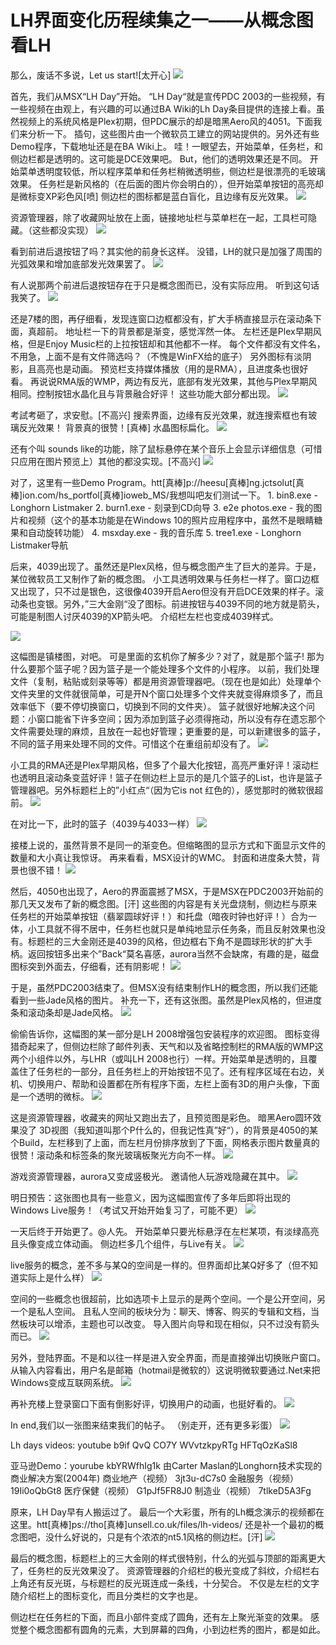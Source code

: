 # LH界面变化历程续集之一——从概念图看LH

那么，废话不多说，Let us start!\[太开心\] ![](https://wvbarchive.s3-ap-northeast-1.amazonaws.com/5953726101/f0a59f188618367a1a18d09c23738bd4b11ce5d0.jpg)

首先，我们从MSX“LH Day”开始。 “LH Day“就是宣传PDC 2003的一些视频，有一些视频在由观上，有兴趣的可以通过BA Wiki的Lh Day条目提供的连接上看。虽然视频上的系统风格是Plex初期，但PDC展示的却是暗黑Aero风的4051。下面我们来分析一下。 插句，这些图片由一个微软员工建立的网站提供的。另外还有些Demo程序，下载地址还是在BA Wiki上。 哇！一眼望去，开始菜单，任务栏，和侧边栏都是透明的。这可能是DCE效果吧。 But，他们的透明效果还是不同。 开始菜单透明度较低，所以程序菜单和任务栏稍微透明些，侧边栏是很漂亮的毛玻璃效果。 任务栏是新风格的（在后面的图片你会明白的），但开始菜单按钮的高亮却是微标变XP彩色风\[喷\] 侧边栏的图标都是蓝白盲化，且边缘有反光效果。 ![](https://wvbarchive.s3-ap-northeast-1.amazonaws.com/5953726101/553a51d2d539b60032189af6e450352ac45cb796.jpg)

资源管理器，除了收藏网址放在上面，链接地址栏与菜单栏在一起，工具栏可隐藏。（这些都没实现） ![](https://wvbarchive.s3-ap-northeast-1.amazonaws.com/5953726101/dba428c3d5628535d62a46609def76c6a5ef639a.jpg)

看到前进后退按钮了吗？其实他的前身长这样。 没错，LH的就只是加强了周围的光弧效果和增加底部发光效果罢了。 ![](https://wvbarchive.s3-ap-northeast-1.amazonaws.com/5953726101/191a5a6c55fbb2fb6f373a50424a20a44723dc4d.jpg)

有人说那两个前进后退按钮存在于只是概念图而已，没有实际应用。 听到这句话我笑了。 ![](https://wvbarchive.s3-ap-northeast-1.amazonaws.com/5953726101/89e3183f6709c93d0cc4b4b5923df8dcd00054b7.jpg)

还是7楼的图，再仔细看，发现连窗口边框都没有，扩大手柄直接显示在滚动条下面，真超前。 地址栏一下的背景都是渐变，感觉浑然一体。 左栏还是Plex早期风格，但是Enjoy Music栏的上拉按钮却和其他都不一样。 每个文件都没有文件名，不用急，上面不是有文件筛选吗？（不愧是WinFX给的底子） 另外图标有淡阴影，且高亮也是动画。 预览栏支持媒体播放（用的是RMA），且进度条也很好看。 再说说RMA版的WMP，两边有反光，底部有发光效果，其他与Plex早期风相同。控制按钮水晶化且与背景融合好评！ 这些功能大部分都出现。 ![](https://wvbarchive.s3-ap-northeast-1.amazonaws.com/5953726101/f32afb83d158ccbfcf6cd37914d8bc3eb3354192.jpg)

考試考砸了，求安慰。\[不高兴\] 搜索界面，边缘有反光效果，就连搜索框也有玻璃反光效果！ 背景真的很赞！\[真棒\] 水晶图标扁化。 ![](https://wvbarchive.s3-ap-northeast-1.amazonaws.com/5953726101/ebecf02ad40735fa7532e7ff93510fb30d2408af.jpg)

还有个叫 sounds like的功能，除了鼠标悬停在某个音乐上会显示详细信息（可惜只应用在图片预览上）其他的都没实现。\[不高兴\] ![](https://wvbarchive.s3-ap-northeast-1.amazonaws.com/5953726101/c722407e9e2f07081e453047e424b899a801f22e.jpg)

对了，这里有一些Demo Program。htt\[真棒\]p://heesu\[真棒\]ng.jctsolut\[真棒\]ion.com/hs\_portfol\[真棒\]ioweb\_MS/我想叫吧友们测试一下。 1. bin8.exe - Longhorn Listmaker 2. burn1.exe - 刻录到CD向导 3. e2e photos.exe - 我的图片和视频（这个的基本功能是在Windows 10的照片应用程序中，虽然不是眼睛糖果和自动旋转功能） 4. msxday.exe - 我的音乐库 5. tree1.exe - Longhorn Listmaker导航

后来，4039出现了。虽然还是Plex风格，但与概念图产生了巨大的差异。于是，某位微软员工又制作了新的概念图。 小工具透明效果与任务栏一样了。窗口边框又出现了，只不过是银色，这很像4039开启Aero但没有开启DCE效果的样子。滚动条也变银。另外，”三大金刚“没了图标。前进按钮与4039不同的地方就是箭头，可能是制图人讨厌4039的XP箭头吧。 介绍栏左栏也变成4039样式。

![](https://wvbarchive.s3-ap-northeast-1.amazonaws.com/5953726101/913cc087c9177f3ed8bc834a7dcf3bc79d3d56e6.jpg)

这幅图是镇楼图，对吧。 可是里面的玄机你了解多少？对了，就是那个篮子! 那为什么要那个篮子呢？因为篮子是一个能处理多个文件的小程序。 以前，我们处理文件（复制，粘贴或刻录等等）都是用资源管理器吧。（现在也是如此）处理单个文件夹里的文件就很简单，可是开N个窗口处理多个文件夹就变得麻烦多了，而且效率低下（要不停切换窗口，切换到不同的文件夹）。 篮子就很好地解决这个问题：小窗口能省下许多空间；因为添加到篮子必须得拖动，所以没有存在遗忘那个文件需要处理的麻烦，且放在一起也好管理；更重要的是，可以新建很多的篮子，不同的篮子用来处理不同的文件。可惜这个在重组前却没有了。 ![](https://wvbarchive.s3-ap-northeast-1.amazonaws.com/5953726101/38049037afc379315b4f4662e6c4b74542a9114f.jpg)

小工具的RMA还是Plex早期风格，但多了个最大化按钮，高亮严重好评！滚动栏也透明且滚动条变蓝好评！篮子在侧边栏上显示的是几个篮子的List，也许是篮子管理器吧。另外标题栏上的”小红点“（因为它is not 红色的），感觉那时的微软很超前。 ![](https://wvbarchive.s3-ap-northeast-1.amazonaws.com/5953726101/4cc7e045ebf81a4cf3c62e82da2a6059272da6ff.jpg)

在对比一下，此时的篮子（4039与4033一样） ![](https://wvbarchive.s3-ap-northeast-1.amazonaws.com/5953726101/11c9419659ee3d6ddda44b804e166d224e4ade15.jpg)

接楼上说的，虽然背景不是同一的渐变色。但缩略图的显示方式和下面显示文件的数量和大小真让我惊讶。 再来看看，MSX设计的WMC。 封面和进度条大赞，背景也很不错！ ![](https://wvbarchive.s3-ap-northeast-1.amazonaws.com/5953726101/ed9abac551da81cb30abab805f66d01608243126.jpg)

然后，4050也出现了，Aero的界面震撼了MSX，于是MSX在PDC2003开始前的那几天又发布了新的概念图。\[汗\] 这些图的内容是有关光盘烧制，侧边栏与原来任务栏的开始菜单按钮（翡翠圆球好评！）和托盘（暗夜时钟也好评！）合为一体，小工具就不得不居中，任务栏也就只是单纯地显示任务条，而且反射效果也没有。标题栏的三大金刚还是4039的风格，但边框右下角不是圆球形状的扩大手柄。返回按钮多出来个”Back“莫名喜感，aurora当然不会缺席，有趣的是，磁盘图标突到外面去，仔细看，还有阴影呢！ ![](https://wvbarchive.s3-ap-northeast-1.amazonaws.com/5953726101/973e1cca0a46f21fd112491efb246b600d33ae4a.jpg)

于是，虽然PDC2003结束了。但MSX没有结束制作LH的概念图，所以我们还能看到一些Jade风格的图片。 补充一下，还有这张图。虽然是Plex风格的，但进度条和滚动条却是Jade风格。 ![](https://wvbarchive.s3-ap-northeast-1.amazonaws.com/5953726101/a9d0df98a9014c08427522e8077b02087af4f422.jpg)

偷偷告诉你，这幅图的某一部分是LH 2008增强包安装程序的欢迎图。 图标变得猎奇起来了，但侧边栏除了邮件列表、天气和以及省略控制栏的RMA版的WMP这两个小组件以外，与LHR（或叫LH 2008也行）一样。开始菜单是透明的，且覆盖住了任务栏的一部分，且任务栏上的开始按钮不见了。还有程序区域在右边，关机、切换用户、帮助和设置都在所有程序下面，左栏上面有3D的用户头像，下面是一个透明的微标。 ![](https://wvbarchive.s3-ap-northeast-1.amazonaws.com/5953726101/75dea15d1038534397dbf16c9e13b07ecb808858.jpg)

这是资源管理器，收藏夹的网址又跑出去了，且预览图是彩色。 暗黑Aero圆环效果没了 3D视图（我知道叫那个P什么的，但我记性真”好“），的背景是4050的某个Build，左栏移到了上面，而左栏月份排序放到了下面，网格表示图片数量真的很赞！滚动条和标签条的聚光玻璃板聚光方向不一样。 ![](https://wvbarchive.s3-ap-northeast-1.amazonaws.com/5953726101/fcc53b6134a85edffd29b19044540923df5475d5.jpg)

游戏资源管理器，aurora又变成竖极光。 邀请他人玩游戏隐藏在其中。 ![](https://wvbarchive.s3-ap-northeast-1.amazonaws.com/5953726101/22249002918fa0ecf7be2cbe2b9759ee3c6ddb7a.jpg)

明日预告：这张图也具有一些意义，因为这幅图宣传了多年后即将出现的Windows Live服务！（考试又开始开始复习了，可能不更） ![](https://wvbarchive.s3-ap-northeast-1.amazonaws.com/5953726101/035de527cffc1e175a04c7824790f603718de9c4.jpg)

一天后终于开始更了。@人先。 开始菜单只要光标悬浮在左栏某项，有淡绿高亮且头像变成立体动画。 侧边栏多几个组件，与Live有关。 ![](https://wvbarchive.s3-ap-northeast-1.amazonaws.com/5953726101/7a738e51352ac65c54023ac5f6f2b21192138a72.jpg)

live服务的概念，差不多与某Q的空间是一样的。但界面却比某Q好多了（但不知道实际上是什么样） ![](https://wvbarchive.s3-ap-northeast-1.amazonaws.com/5953726101/0b0f9cecab64034fa0819db0a2c379310b551d29.jpg)

空间的一些概念也很超前，比如选项卡上显示的是两个空间。一个是公开空间，另一个是私人空间。 且私人空间的板块分为：聊天、博客、购买的专辑和文档，当然板块可以增添，主题也可以改变。 导入图片向导和现在相似，只不过没有箭头而已。 ![](https://wvbarchive.s3-ap-northeast-1.amazonaws.com/5953726101/8c4b0b80800a19d835dac1b33efa828ba41e46a4.jpg)

另外，登陆界面。不是和以往一样是进入安全界面，而是直接弹出切换账户窗口。 从输入内容看出，用户名是邮箱（hotmail是微软的）这说明微软要通过.Net来把Windows变成互联网系统。 ![](https://wvbarchive.s3-ap-northeast-1.amazonaws.com/5953726101/f6f45df23a87e9500385b3da1d385343f9f2b4ef.jpg)

再补充楼上登录窗口下面有倒影好评，切换用户的动画，也挺好看的。 ![](https://wvbarchive.s3-ap-northeast-1.amazonaws.com/5953726101/8861b642ad4bd113b72ef48457afa40f49fb059e.jpg)

In end,我们以一张图来结束我们的帖子。 （别走开，还有更多彩蛋） ![](https://wvbarchive.s3-ap-northeast-1.amazonaws.com/5953726101/d7dfb30635fae6cdcc67e7d702b30f2440a70fae.jpg)

Lh days videos: youtube b9if QvQ CO7Y WVvtzkpyRTg HFTqOzKaSl8

亚马逊Demo：yourube kbYRWfhIg1k 由Carter Maslan的Longhorn技术实现的商业解决方案\(2004年\) 商业地产（视频） 3jt3u-dC7s0 金融服务（视频） 19Ii0oQbGt8 医疗保健（视频） G1pJf5FR8J0 制造业（视频） 7tlkeD5A3Fg

原来，LH Day早有人搬运过了。 最后一个大彩蛋，所有的Lh概念演示的视频都在这里。htt\[真棒\]ps://tho\[真棒\]unsell.co.uk/files/lh-videos/ 还是补一个最初的概念图吧，没什么好说的，只是有个浓浓的nt5.1风格的侧边栏。\[汗\] ![](https://wvbarchive.s3-ap-northeast-1.amazonaws.com/5953726101/dba428c3d5628535a4ae74f39def76c6a5ef638f.jpg)

最后的概念图，标题栏上的三大金刚的样式很特别，什么的光弧与顶部的距离更大了，任务栏的反光效果没了。 资源管理器的介绍栏的极光变成了斜纹，介绍栏右上角还有反光斑，与标题栏的反光斑连成一条线，十分契合。 不仅是左栏的文字随介绍栏上的图标变化，而且分类栏的文字也是。

侧边栏在任务栏的下面，而且小部件变成了圆角，还有左上聚光渐变的效果。 感觉整个概念图都有圆角的元素，大到屏幕的四角，小到边栏秀的图片，都是如此。

